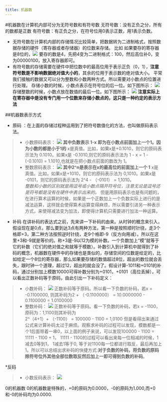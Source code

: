 ```yaml
---
title: 机器数
---
```

#机器数在计算机内部可分为无符号数和有符号数
无符号数：没有正负之分，所有的数都是正数
有符号数：有正负之分，在符号位用0表示正数，用1表示负数。  

* 无符号数在计算机内部的存储情况比较简单，把数据转为二进制格式，按照数据存储的硬件（寄存器或者存储器）的位数来存储。
比如 如果要存的寄存器是8位的，![](https://img2020.cnblogs.com/blog/1877012/202003/1877012-20200318164331169-1846955061.png)
要存的数是4，先把4变为二进制格式：100，然后高位补0，变为00000100，放入寄存器即可。
* 有符号数的存储需要在硬件中把位数中的最高位用于表示正负（0，1），**注意符号数是不影响数据绝对值大小的**，其余的位用于表示数的绝对值大小。 平常我们接触的数据又可以分为整数和小数两种方式。所以需要对小数点的位置进行处理。
存储小数的时候，小数点表示在符号位的后一位。如下图所示：
![](https://img2020.cnblogs.com/blog/1877012/202003/1877012-20200318164950425-1768737533.png) 
存储整数的时候，小数点放在数值的最后一位。如下图所示：
![](https://img2020.cnblogs.com/blog/1877012/202003/1877012-20200318165153436-1943013499.png)
**注意实际上在寄存器中是没有专门用一个位数来存储小数点的，这只是一种约定的表示方法**  
  

##机器数表示方式
* 原码 ：在上面的存储过程种运用到了把符号数值化的方法，也叫做原码表示法。  
>* 小数原码表示：
>![](https://img2020.cnblogs.com/blog/1877012/202003/1877012-20200318170336226-413593961.png)
**其中负数表示 1-x 即为在小数点前面加上一个1。因为小数的都是小于1的**
x是真值。比如，如果x是+0.1010，则它的原码表示法为 0.1010。如果x是 -0.1010,则它的原码表示法为
 >1 - x = 1 - (-0.1010) = 1.1010,也就是在把小数点前面的数改为 1。  
>* 整数原码表示：
![](https://img2020.cnblogs.com/blog/1877012/202003/1877012-20200318172626979-1766356765.png)
**其中2^n是表示在x的最高位的前面加上一个 1**
x是真值。比如，如果x是+1010，则它的原码表示法为 0,1010。如果x是 -0101，则它的原码表示法为 
2^4 - （-0101） = 1,1010。  
*整数和小数的区别就是用逗号或小数点隔开符号位，注意无论是逗号还是符号都是没有在硬件中表示出来的。*
但是用原码表示也是有问题的，在进行算术运算的时候，如果是一个正数加上一个负数实际上进行的是减法运算，这样就会使得算术运算变得麻烦，所以需要引进另一种表示方式，来使得减法变为加法，即使得计算机只需要进行加法一种运算。

* 补码
在讲补码的表达式之前，先来讲一下补码的由来。从时钟的概念来引入，假设现在是0点，那么要到达3点有两种方法，第一种是按照顺时针绕，走3个格即+3，第二种方法按照逆时针绕，走9个格即-9（反方向用减）。所以在这里+3和-9就是等价的。称+3是-9以12为模的补数。一个负数加上“模”就等于它的补数（它们的绝对值之和就等于模数）。补数引入到计算机中就得到了补码的概念，机器数在硬件中的存储也是类似的，存储空间的位数是给定的，比如给定一个8位的寄存器，那么如果要存储的数值超过8位，超出的数位就会丢失，跟时钟一个道理，超过12，超出的就会没了。假设计算-1011和+0101的补码，通过分别加上模数10000可得补数分别为+0101，+0101（高位丢掉），可以看出正数补码等于原码，由此引出一下补码定义：
> * 小数补码：
![](https://img2020.cnblogs.com/blog/1877012/202003/1877012-20200326221906519-293684170.png)
正数补码等于原码。所以看一下负数的补码，若x = -0.1100000, 则其补码为2 + （-0.1100000） = 10.0000000 - 0.1100000 = 1.0100000
> * 整数补码：
![](https://img2020.cnblogs.com/blog/1877012/202003/1877012-20200326222301630-511887587.png)
正数补码等于原码。看一下负数的补码，若x = -1100，原码为：1,1100则其补码为                        
2^（4+1）+ （-1100） = 100000 - 1100 = 1,0100
但是看得出来通过公式来计算补码太过于麻烦。观察求补码的过程可以发现，模数都是一个1后面带着一串0，以上面的例子来说，可以发现100000 - 1100 = 11111 - 1100 + 1， 11111 - 1100的过程可以看出来每一位相减的时候，1减去0等到1， 1减去1等于0, 等于对1100每一位都进行取反，最后再加上1。所以可以总结出求补码的快捷方式:**对于负数的补码，将负数的原码除符号位外其他全部位数取反然后加上一即可得到负数的补码**。  
  
*反码
>* 小数反码表示：
![](https://img2020.cnblogs.com/blog/1877012/202004/1877012-20200426231342670-1193064231.png)

0的机器数
0的机器数是特殊的，+0的原码为0.0000，-0的原码为1.000,而+0和-0的补码均为0.0000.